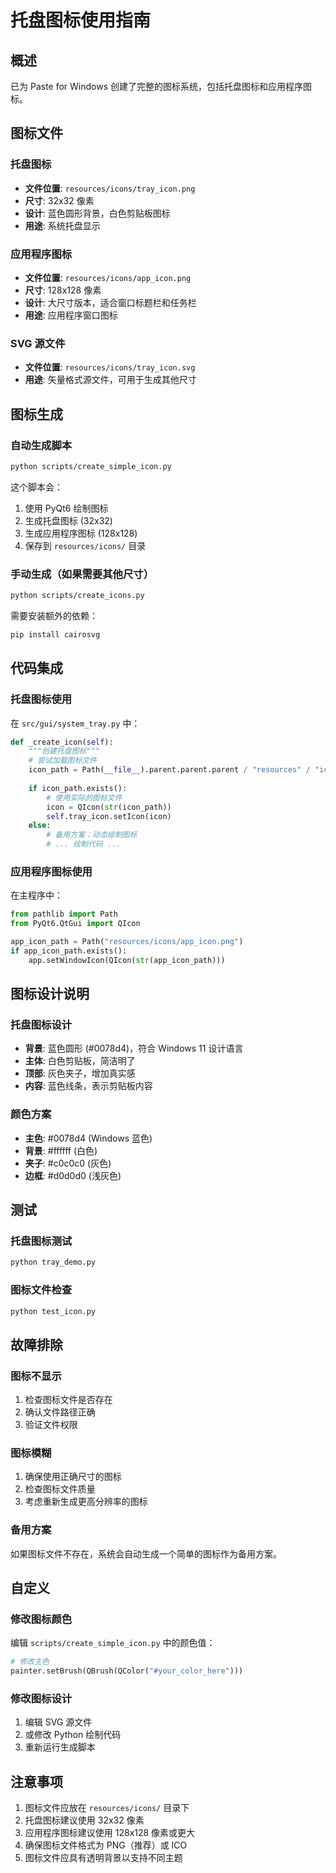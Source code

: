 # 托盘图标使用指南

## 概述

已为 Paste for Windows 创建了完整的图标系统，包括托盘图标和应用程序图标。

## 图标文件

### 托盘图标
- **文件位置**: `resources/icons/tray_icon.png`
- **尺寸**: 32x32 像素
- **设计**: 蓝色圆形背景，白色剪贴板图标
- **用途**: 系统托盘显示

### 应用程序图标
- **文件位置**: `resources/icons/app_icon.png`
- **尺寸**: 128x128 像素
- **设计**: 大尺寸版本，适合窗口标题栏和任务栏
- **用途**: 应用程序窗口图标

### SVG 源文件
- **文件位置**: `resources/icons/tray_icon.svg`
- **用途**: 矢量格式源文件，可用于生成其他尺寸

## 图标生成

### 自动生成脚本
```bash
python scripts/create_simple_icon.py
```

这个脚本会：
1. 使用 PyQt6 绘制图标
2. 生成托盘图标 (32x32)
3. 生成应用程序图标 (128x128)
4. 保存到 `resources/icons/` 目录

### 手动生成（如果需要其他尺寸）
```bash
python scripts/create_icons.py
```

需要安装额外的依赖：
```bash
pip install cairosvg
```

## 代码集成

### 托盘图标使用
在 `src/gui/system_tray.py` 中：

```python
def _create_icon(self):
    """创建托盘图标"""
    # 尝试加载图标文件
    icon_path = Path(__file__).parent.parent.parent / "resources" / "icons" / "tray_icon.png"
    
    if icon_path.exists():
        # 使用实际的图标文件
        icon = QIcon(str(icon_path))
        self.tray_icon.setIcon(icon)
    else:
        # 备用方案：动态绘制图标
        # ... 绘制代码 ...
```

### 应用程序图标使用
在主程序中：

```python
from pathlib import Path
from PyQt6.QtGui import QIcon

app_icon_path = Path("resources/icons/app_icon.png")
if app_icon_path.exists():
    app.setWindowIcon(QIcon(str(app_icon_path)))
```

## 图标设计说明

### 托盘图标设计
- **背景**: 蓝色圆形 (#0078d4)，符合 Windows 11 设计语言
- **主体**: 白色剪贴板，简洁明了
- **顶部**: 灰色夹子，增加真实感
- **内容**: 蓝色线条，表示剪贴板内容

### 颜色方案
- **主色**: #0078d4 (Windows 蓝色)
- **背景**: #ffffff (白色)
- **夹子**: #c0c0c0 (灰色)
- **边框**: #d0d0d0 (浅灰色)

## 测试

### 托盘图标测试
```bash
python tray_demo.py
```

### 图标文件检查
```bash
python test_icon.py
```

## 故障排除

### 图标不显示
1. 检查图标文件是否存在
2. 确认文件路径正确
3. 验证文件权限

### 图标模糊
1. 确保使用正确尺寸的图标
2. 检查图标文件质量
3. 考虑重新生成更高分辨率的图标

### 备用方案
如果图标文件不存在，系统会自动生成一个简单的图标作为备用方案。

## 自定义

### 修改图标颜色
编辑 `scripts/create_simple_icon.py` 中的颜色值：

```python
# 修改主色
painter.setBrush(QBrush(QColor("#your_color_here")))
```

### 修改图标设计
1. 编辑 SVG 源文件
2. 或修改 Python 绘制代码
3. 重新运行生成脚本

## 注意事项

1. 图标文件应放在 `resources/icons/` 目录下
2. 托盘图标建议使用 32x32 像素
3. 应用程序图标建议使用 128x128 像素或更大
4. 确保图标文件格式为 PNG（推荐）或 ICO
5. 图标文件应具有透明背景以支持不同主题 